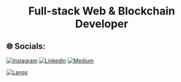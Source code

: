 <h1 align="center">Full-stack Web & Blockchain Developer</h1>

## 🌐 Socials:
[![Instagram](https://img.shields.io/badge/Instagram-%23E4405F.svg?logo=Instagram&logoColor=white)](https://instagram.com/payam_beigi_) [![LinkedIn](https://img.shields.io/badge/LinkedIn-%230077B5.svg?logo=linkedin&logoColor=white)](https://linkedin.com/in/beigi-payam) [![Medium](https://img.shields.io/badge/Medium-12100E?logo=medium&logoColor=white)](https://medium.com/@@beigi.payam) 
  
[![Langs](https://github-readme-stats.vercel.app/api/top-langs/?username=Payameno)](https://github.com/Payameno/github-readme-stats)
